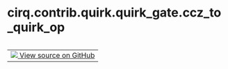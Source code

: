 <div itemscope itemtype="http://developers.google.com/ReferenceObject">
<meta itemprop="name" content="cirq.contrib.quirk.quirk_gate.ccz_to_quirk_op" />
<meta itemprop="path" content="Stable" />
</div>

# cirq.contrib.quirk.quirk_gate.ccz_to_quirk_op

<!-- Insert buttons and diff -->

<table class="tfo-notebook-buttons tfo-api" align="left">

<td>
  <a target="_blank" href="https://github.com/quantumlib/cirq/tree/master/cirq/contrib/quirk/quirk_gate.py">
    <img src="https://www.tensorflow.org/images/GitHub-Mark-32px.png" />
    View source on GitHub
  </a>
</td>
</table>





<pre class="devsite-click-to-copy prettyprint lang-py tfo-signature-link">
<code>cirq.contrib.quirk.quirk_gate.ccz_to_quirk_op(
    gate: <a href="../../../../cirq/ops/CCZPowGate.md"><code>cirq.ops.CCZPowGate</code></a>
) -> Optional[<a href="../../../../cirq/contrib/quirk/quirk_gate/QuirkOp.md"><code>cirq.contrib.quirk.quirk_gate.QuirkOp</code></a>]
</code></pre>



<!-- Placeholder for "Used in" -->
